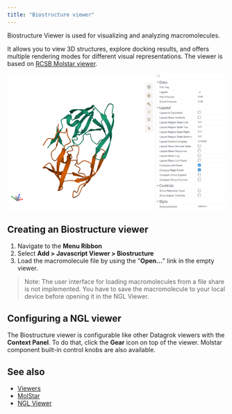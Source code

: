 ```yaml
---
title: "Biostructure viewer"
---
```


Biostructure Viewer is used for visualizing and analyzing macromolecules.

It allows you to view 3D structures, explore docking results, and offers multiple rendering modes for different visual
representations. The viewer is based on [RCSB Molstar viewer](https://github.com/molstar/rcsb-molstar).

![Biostructure Viewer](img/biostructure-viewer.png)

## Creating an Biostructure viewer

1. Navigate to the **Menu Ribbon**
2. Select **Add > Javascript Viewer > Biostructure**
3. Load the macromolecule file by using the "**Open...**" link in the empty viewer.

> Note:
> The user interface for loading macromolecules from a file share is not implemented.
> You have to save the macromolecule to your local device before opening it in the NGL Viewer.

## Configuring a NGL viewer

The Biostructure viewer is configurable like other Datagrok viewers with the **Context Panel**.
To do that, click the **Gear** icon on top of the viewer.
Molstar component built-in control knobs are also available.

## See also

* [Viewers](../viewers/viewers.md)
* [MolStar](https://molstar.org/)
* [NGL Viewer](./ngl.md)

